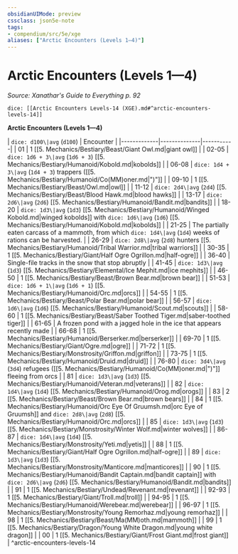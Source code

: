 ```yaml
---
obsidianUIMode: preview
cssclass: json5e-note
tags:
- compendium/src/5e/xge
aliases: ["Arctic Encounters (Levels 1—4)"]
---
```

# Arctic Encounters (Levels 1—4)
*Source: Xanathar's Guide to Everything p. 92* 

`dice: [[Arctic Encounters Levels-14 (XGE).md#^arctic-encounters-levels-14]]`

**Arctic Encounters (Levels 1—4)**

| `dice: d100\|avg` (`d100`) | Encounter |
|-------------|--------------|-----------|
| 01 | 1 [[5. Mechanics/Bestiary/Beast/Giant Owl.md|giant owl]] |
| 02-05 | `dice: 1d6 + 3\|avg` (`1d6 + 3`) [[5. Mechanics/Bestiary/Humanoid/Kobold.md|kobolds]] |
| 06-08 | `dice: 1d4 + 3\|avg` (`1d4 + 3`) trappers ([[5. Mechanics/Bestiary/Humanoid/Co(MM)oner.md|")"]] |
| 09-10 | 1 [[5. Mechanics/Bestiary/Beast/Owl.md|owl]] |
| 11-12 | `dice: 2d4\|avg` (`2d4`) [[5. Mechanics/Bestiary/Beast/Blood Hawk.md|blood hawks]] |
| 13-17 | `dice: 2d6\|avg` (`2d6`) [[5. Mechanics/Bestiary/Humanoid/Bandit.md|bandits]] |
| 18-20 | `dice: 1d3\|avg` (`1d3`) [[5. Mechanics/Bestiary/Humanoid/Winged Kobold.md|winged kobolds]] with `dice: 1d6\|avg` (`1d6`) [[5. Mechanics/Bestiary/Humanoid/Kobold.md|kobolds]] |
| 21-25 | The partially eaten carcass of a mammoth, from which `dice: 1d4\|avg` (`1d4`) weeks of rations can be harvested. |
| 26-29 | `dice: 2d8\|avg` (`2d8`) hunters [[5. Mechanics/Bestiary/Humanoid/Tribal Warrior.md|tribal warriors]] |
| 30-35 | 1 [[5. Mechanics/Bestiary/Giant/Half Ogre Ogrillon.md|half-ogre]] |
| 36-40 | Single-file tracks in the snow that stop abruptly |
| 41-45 | `dice: 1d3\|avg` (`1d3`) [[5. Mechanics/Bestiary/Elemental/Ice Mephit.md|ice mephits]] |
| 46-50 | 1 [[5. Mechanics/Bestiary/Beast/Brown Bear.md|brown bear]] |
| 51-53 | `dice: 1d6 + 1\|avg` (`1d6 + 1`) [[5. Mechanics/Bestiary/Humanoid/Orc.md|orcs]] |
| 54-55 | 1 [[5. Mechanics/Bestiary/Beast/Polar Bear.md|polar bear]] |
| 56-57 | `dice: 1d6\|avg` (`1d6`) [[5. Mechanics/Bestiary/Humanoid/Scout.md|scouts]] |
| 58-60 | 1 [[5. Mechanics/Bestiary/Beast/Saber Toothed Tiger.md|saber-toothed tiger]] |
| 61-65 | A frozen pond with a jagged hole in the ice that appears recently made |
| 66-68 | 1 [[5. Mechanics/Bestiary/Humanoid/Berserker.md|berserker]] |
| 69-70 | 1 [[5. Mechanics/Bestiary/Giant/Ogre.md|ogre]] |
| 71-72 | 1 [[5. Mechanics/Bestiary/Monstrosity/Griffon.md|griffon]] |
| 73-75 | 1 [[5. Mechanics/Bestiary/Humanoid/Druid.md|druid]] |
| 76-80 | `dice: 3d4\|avg` (`3d4`) refugees ([[5. Mechanics/Bestiary/Humanoid/Co(MM)oner.md|")"]] fleeing from orcs |
| 81 | `dice: 1d3\|avg` (`1d3`) [[5. Mechanics/Bestiary/Humanoid/Veteran.md|veterans]] |
| 82 | `dice: 1d4\|avg` (`1d4`) [[5. Mechanics/Bestiary/Humanoid/Orog.md|orogs]] |
| 83 | 2 [[5. Mechanics/Bestiary/Beast/Brown Bear.md|brown bears]] |
| 84 | 1 [[5. Mechanics/Bestiary/Humanoid/Orc Eye Of Gruumsh.md|orc Eye of Gruumsh]] and `dice: 2d8\|avg` (`2d8`) [[5. Mechanics/Bestiary/Humanoid/Orc.md|orcs]] |
| 85 | `dice: 1d3\|avg` (`1d3`) [[5. Mechanics/Bestiary/Monstrosity/Winter Wolf.md|winter wolves]] |
| 86-87 | `dice: 1d4\|avg` (`1d4`) [[5. Mechanics/Bestiary/Monstrosity/Yeti.md|yetis]] |
| 88 | 1 [[5. Mechanics/Bestiary/Giant/Half Ogre Ogrillon.md|half-ogre]] |
| 89 | `dice: 1d3\|avg` (`1d3`) [[5. Mechanics/Bestiary/Monstrosity/Manticore.md|manticores]] |
| 90 | 1 [[5. Mechanics/Bestiary/Humanoid/Bandit Captain.md|bandit captain]] with `dice: 2d6\|avg` (`2d6`) [[5. Mechanics/Bestiary/Humanoid/Bandit.md|bandits]] |
| 91 | 1 [[5. Mechanics/Bestiary/Undead/Revenant.md|revenant]] |
| 92-93 | 1 [[5. Mechanics/Bestiary/Giant/Troll.md|troll]] |
| 94-95 | 1 [[5. Mechanics/Bestiary/Humanoid/Werebear.md|werebear]] |
| 96-97 | 1 [[5. Mechanics/Bestiary/Monstrosity/Young Remorhaz.md|young remorhaz]] |
| 98 | 1 [[5. Mechanics/Bestiary/Beast/Ma(MM)oth.md|mammoth]] |
| 99 | 1 [[5. Mechanics/Bestiary/Dragon/Young White Dragon.md|young white dragon]] |
| 00 | 1 [[5. Mechanics/Bestiary/Giant/Frost Giant.md|frost giant]] |
^arctic-encounters-levels-14